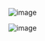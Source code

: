 ![image](https://user-images.githubusercontent.com/94245015/143077528-78edc15c-019f-4935-9d6f-3eb13a7d9a1b.png)

![image](https://user-images.githubusercontent.com/94245015/143077778-0f4a973d-7492-4d9b-8bbc-ec41023ea821.png)
